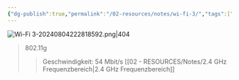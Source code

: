 ```yaml
---
{"dg-publish":true,"permalink":"/02-resources/notes/wi-fi-3/","tags":["netzwerk/wifi"],"noteIcon":"","updated":"2025-09-05T10:12:32.728+02:00"}
---
```


![Wi-Fi 3-20240804222818592.png|404](/img/user/02%20-%20RESOURCES/Files/IMG/Wi-Fi%203-20240804222818592.png)
>802.11g
>>Geschwindigkeit: 54 Mbit/s
>>[[02 - RESOURCES/Notes/2.4 GHz Frequenzbereich\|2.4 GHz Frequenzbereich]]